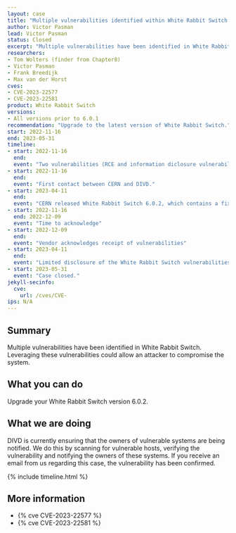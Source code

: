 ```yaml
---
layout: case
title: "Multiple vulnerabilities identified within White Rabbit Switch from CERN"
author: Victor Pasman
lead: Victor Pasman
status: Closed
excerpt: "Multiple vulnerabilities have been identified in White Rabbit Switch from CERN. Leveraging these vulnerabilities could allow an attacker to compromise the system." 
researchers:
- Tom Wolters (finder from Chapter8)
- Victor Pasman
- Frank Breedijk
- Max van der Horst
cves:
- CVE-2023-22577
- CVE-2023-22581
product: White Rabbit Switch
versions: 
- All versions prior to 6.0.1
recommendation: "Upgrade to the latest version of White Rabbit Switch."
start: 2022-11-16
end: 2023-05-31
timeline:
- start: 2022-11-16
  end:
  event: "Two vulnerabilities (RCE and information diclosure vulnerability) are reported by Tom Wolters, DIVD starts evaluation and reporting process."
- start: 2022-11-16
  end: 
  event: "First contact between CERN and DIVD."
- start: 2023-04-11
  end:
  event: "CERN released White Rabbit Switch 6.0.2, which contains a fix for CVE-2023-22577 and CVE-2023-22581."
- start: 2022-11-16
  end: 2022-12-09
  event: "Time to acknowledge"
- start: 2022-12-09
  end:
  event: "Vendor acknowledges receipt of vulnerabilities"
- start: 2023-04-11
  end:
  event: "Limited disclosure of the White Rabbit Switch vulnerabilities"
- start: 2023-05-31
  event: "Case closed."
jekyll-secinfo:
  cve:
    url: /cves/CVE-
ips: N/A
---
```


## Summary

Multiple vulnerabilities have been identified in White Rabbit Switch. Leveraging these vulnerabilities could allow an attacker to compromise the system.

## What you can do

Upgrade your White Rabbit Switch version 6.0.2.

## What we are doing

DIVD is currently ensuring that the owners of vulnerable systems are being notified. We do this by scanning for vulnerable hosts, verifying the vulnerability and notifying the owners of these systems. If you receive an email from us regarding this case, the vulnerability has been confirmed.

{% include timeline.html %}

## More information

* {% cve CVE-2023-22577 %}
* {% cve CVE-2023-22581 %}
